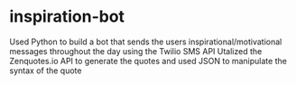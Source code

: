 # inspiration-bot
Used Python to build a bot that sends the users inspirational/motivational messages throughout the day using the Twilio SMS API
Utalized the Zenquotes.io API to generate the quotes and used JSON to manipulate the syntax of the quote
